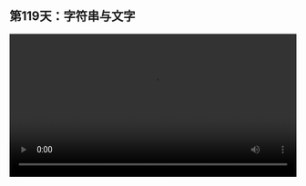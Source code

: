 ## 第119天：字符串与文字

<video width="100%" controls controlslist="nodownload nofullscreen noremoteplayback" disablePictureInPicture>
  <source src="https://api.keepwork.com/ts-storage/siteFiles/19268/raw#1607609317530session119  字符串与文字.webm" type="video/webm">
  <source src="https://api.keepwork.com/ts-storage/siteFiles/19269/raw#1607609326890session119_small  字符串与文字.mp4" type="video/mp4" />
   
  你的浏览器不支持播放
</video>

<style>
video::-webkit-media-controls-fullscreen-button {
    display: none;
}
</style>

### 字幕

在计算机语言中，**字符串(string)是一种最常用的存储单元的类型。**
例如log("123")中，
""中的123代表一个长度为3的字符串。
在NPL中，**字符串就是一定长度的二进制数据。**
NPL语言中，**字符串的长度单位是字节(Byte)。**
**一个Byte包含8个Bit，也就是8个0或1的组合。**
因此，**一个Byte最多可代表2^8=256种不同的组合。**
**长度为1024的字符串就代表1KB的数据，**
**1024KB=1MB（也就是1兆），1024MB=1GB。**
**字符串的一个最大用途是用来代表自然语言中的文字。**
**字符串的每个Byte对应到文字的映射规则叫做编码。**
**NPL中默认的编码规则叫做UTF8。**
**UTF8是全世界使用最广泛的编码规则。几乎互联网上所有的文字都是这种编码。**
**这种编码将每个英文字母或数字映射到1个Byte，将中文或其他特殊字符映射到2个或多个Byte。**
例如字符串123中，每个数字字符都对应一个Byte，也就是对应256种0,1组合中的一种。
我们看到，代码本身就是由文字组成的。
在NPL中，**所有在""或''中的文字都是UTF8编码的字符串。**

### 动手练习
